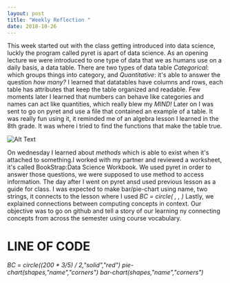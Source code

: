 ```yaml
---
layout: post
title: "Weekly Reflection "
date: 2018-10-26
---
```

<p> This week started out with the class getting introduced into data science, luckly the program called pyret is apart of data science. As an opening lecture we were introduced to one type of data that we as humans use on a daily basis, a data table. There are two types of data table <i>Categorical</i>: which groups things into category, and <i>Quantitative</i>: it's able to answer the question <i>how many?</i> I learned that datatables have columns and rows, each table has attributes that keep the table organized and readable. Few moments later I learned that numbers can behave like categories and names can act like quantities, which really blew my <i>MIND!</i> Later on I was sent to go on pyret and use a file that contained an example of a table. It was really fun using it, it reminded me of an algebra lesson I learned in the 8th grade. It was where i tried to find the functions that make  the table true.</p>

![Alt Text]( https://i.pinimg.com/originals/7c/a9/96/7ca99676de0858b4d5c264b59b81032b.gif) 

<p> On wednesday I learned about <i>methods</i> which is able to exist when it's attached to something.I worked with my partner and reviewed a worksheet, it's called BookStrap:Data Science Workbook. We used pyret in order to answer those questions, we were supposed to use method to access information. The day after I went on pyret ansd used previous lesson as a guide for class. I was expected to make bar/pie-chart using name, two strings, it connects to the lesson where I used <i> BC = circle( , , )</i> 
Lastly, we explained connections between computing concepts in context. Our objective was to go on github and tell a story of our learning ny connecting concepts from across the semester using course vocabulary.
</p>

<h1> LINE OF CODE </h1>
<p>
  <i> 
BC = circle((200 * 3/5) / 2,"solid","red")
pie-chart(shapes,"name","corners")
bar-chart(shapes,"name","corners")

</i>
</p>
